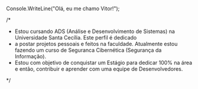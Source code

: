 Console.WriteLine("Olá, eu me chamo Vitor!");

/*
* Estou cursando ADS (Análise e Desenvolvimento de Sistemas) na Universidade Santa Cecília. Este perfil é dedicado
* a postar projetos pessoais e feitos na faculdade. Atualmente estou fazendo um curso de Seguranca Cibernética (Segurança da Informação).
* Estou com objetivo de conquistar um Estágio para dedicar 100% na área e então, contribuir e aprender com uma equipe de Desenvolvedores.
  
*/
